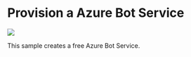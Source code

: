 # Provision a Azure Bot Service

<a href="https://portal.azure.com/#create/Microsoft.Template/uri/https%3A%2F%2Fgithub.com%2FKothakapu%2FARMTemplates%2Fblob%2Fmaster%2Fazuredeploy.json" target="_blank">
    <img src="http://azuredeploy.net/deploybutton.png"/>
</a>

This sample creates a free Azure Bot Service.
